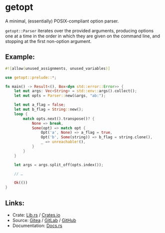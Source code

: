 # getopt

A minimal, (essentially) POSIX-compliant option parser.

`getopt::Parser` iterates over the provided arguments, producing options one at
a time in the order in which they are given on the command line, and stopping
at the first non-option argument.

## Example:
```rust
#![allow(unused_assignments, unused_variables)]

use getopt::prelude::*;

fn main() -> Result<(), Box<dyn std::error::Error>> {
    let mut args: Vec<String> = std::env::args().collect();
    let mut opts = Parser::new(&args, "ab:");

    let mut a_flag = false;
    let mut b_flag = String::new();
    loop {
        match opts.next().transpose()? {
            None => break,
            Some(opt) => match opt {
                Opt('a', None) => a_flag = true,
                Opt('b', Some(string)) => b_flag = string.clone(),
                _ => unreachable!(),
            }
        }
    }

    let args = args.split_off(opts.index());

    // …

    Ok(())
}
```

## Links:
- Crate: [Lib.rs](https://lib.rs/crates/getopt) / [Crates.io](https://crates.io/crates/getopt)
- Source: [Gitea](https://git.dragonma.us/dragonmaus/getopt.rs) / [GitLab](https://gitlab.com/dragonmaus/getopt.rs) / [GitHub](https://github.com/dragonmaus/getopt.rs)
- Documentation: [Docs.rs](https://docs.rs/getopt/)
